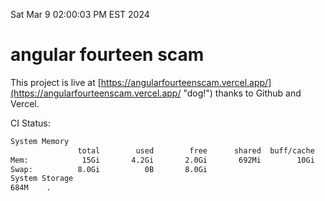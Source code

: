 Sat Mar  9 02:00:03 PM EST 2024

# angular fourteen scam


This project is live at [https://angularfourteenscam.vercel.app/](https://angularfourteenscam.vercel.app/ "dog!") thanks to Github and Vercel.

CI Status: 

```bash
System Memory
               total        used        free      shared  buff/cache   available
Mem:            15Gi       4.2Gi       2.0Gi       692Mi        10Gi        11Gi
Swap:          8.0Gi          0B       8.0Gi
System Storage
684M	.
```
